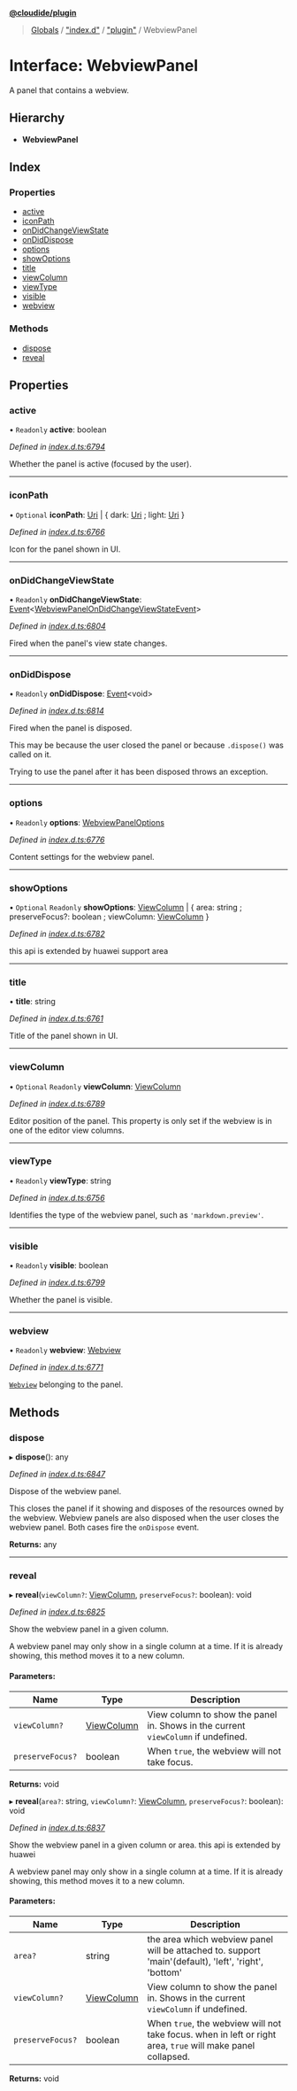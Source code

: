 **[@cloudide/plugin](../README.md)**

> [Globals](../README.md) / ["index.d"](../modules/_index_d_.md) / ["plugin"](../modules/_index_d_._plugin_.md) / WebviewPanel

# Interface: WebviewPanel

A panel that contains a webview.

## Hierarchy

* **WebviewPanel**

## Index

### Properties

* [active](_index_d_._plugin_.webviewpanel.md#active)
* [iconPath](_index_d_._plugin_.webviewpanel.md#iconpath)
* [onDidChangeViewState](_index_d_._plugin_.webviewpanel.md#ondidchangeviewstate)
* [onDidDispose](_index_d_._plugin_.webviewpanel.md#ondiddispose)
* [options](_index_d_._plugin_.webviewpanel.md#options)
* [showOptions](_index_d_._plugin_.webviewpanel.md#showoptions)
* [title](_index_d_._plugin_.webviewpanel.md#title)
* [viewColumn](_index_d_._plugin_.webviewpanel.md#viewcolumn)
* [viewType](_index_d_._plugin_.webviewpanel.md#viewtype)
* [visible](_index_d_._plugin_.webviewpanel.md#visible)
* [webview](_index_d_._plugin_.webviewpanel.md#webview)

### Methods

* [dispose](_index_d_._plugin_.webviewpanel.md#dispose)
* [reveal](_index_d_._plugin_.webviewpanel.md#reveal)

## Properties

### active

• `Readonly` **active**: boolean

*Defined in [index.d.ts:6794](https://github.com/huaweicloud/cloudide-plugin-api/blob/1ab5ef8/index.d.ts#L6794)*

Whether the panel is active (focused by the user).

___

### iconPath

• `Optional` **iconPath**: [Uri](../classes/_index_d_._plugin_.uri.md) \| { dark: [Uri](../classes/_index_d_._plugin_.uri.md) ; light: [Uri](../classes/_index_d_._plugin_.uri.md)  }

*Defined in [index.d.ts:6766](https://github.com/huaweicloud/cloudide-plugin-api/blob/1ab5ef8/index.d.ts#L6766)*

Icon for the panel shown in UI.

___

### onDidChangeViewState

• `Readonly` **onDidChangeViewState**: [Event](_index_d_._plugin_.event.md)\<[WebviewPanelOnDidChangeViewStateEvent](_index_d_._plugin_.webviewpanelondidchangeviewstateevent.md)>

*Defined in [index.d.ts:6804](https://github.com/huaweicloud/cloudide-plugin-api/blob/1ab5ef8/index.d.ts#L6804)*

Fired when the panel's view state changes.

___

### onDidDispose

• `Readonly` **onDidDispose**: [Event](_index_d_._plugin_.event.md)\<void>

*Defined in [index.d.ts:6814](https://github.com/huaweicloud/cloudide-plugin-api/blob/1ab5ef8/index.d.ts#L6814)*

Fired when the panel is disposed.

This may be because the user closed the panel or because `.dispose()` was
called on it.

Trying to use the panel after it has been disposed throws an exception.

___

### options

• `Readonly` **options**: [WebviewPanelOptions](_index_d_._plugin_.webviewpaneloptions.md)

*Defined in [index.d.ts:6776](https://github.com/huaweicloud/cloudide-plugin-api/blob/1ab5ef8/index.d.ts#L6776)*

Content settings for the webview panel.

___

### showOptions

• `Optional` `Readonly` **showOptions**: [ViewColumn](../enums/_index_d_._plugin_.viewcolumn.md) \| { area: string ; preserveFocus?: boolean ; viewColumn: [ViewColumn](../enums/_index_d_._plugin_.viewcolumn.md)  }

*Defined in [index.d.ts:6782](https://github.com/huaweicloud/cloudide-plugin-api/blob/1ab5ef8/index.d.ts#L6782)*

this api is extended by huawei
support area

___

### title

•  **title**: string

*Defined in [index.d.ts:6761](https://github.com/huaweicloud/cloudide-plugin-api/blob/1ab5ef8/index.d.ts#L6761)*

Title of the panel shown in UI.

___

### viewColumn

• `Optional` `Readonly` **viewColumn**: [ViewColumn](../enums/_index_d_._plugin_.viewcolumn.md)

*Defined in [index.d.ts:6789](https://github.com/huaweicloud/cloudide-plugin-api/blob/1ab5ef8/index.d.ts#L6789)*

Editor position of the panel. This property is only set if the webview is in
one of the editor view columns.

___

### viewType

• `Readonly` **viewType**: string

*Defined in [index.d.ts:6756](https://github.com/huaweicloud/cloudide-plugin-api/blob/1ab5ef8/index.d.ts#L6756)*

Identifies the type of the webview panel, such as `'markdown.preview'`.

___

### visible

• `Readonly` **visible**: boolean

*Defined in [index.d.ts:6799](https://github.com/huaweicloud/cloudide-plugin-api/blob/1ab5ef8/index.d.ts#L6799)*

Whether the panel is visible.

___

### webview

• `Readonly` **webview**: [Webview](_index_d_._plugin_.webview.md)

*Defined in [index.d.ts:6771](https://github.com/huaweicloud/cloudide-plugin-api/blob/1ab5ef8/index.d.ts#L6771)*

[`Webview`](#Webview) belonging to the panel.

## Methods

### dispose

▸ **dispose**(): any

*Defined in [index.d.ts:6847](https://github.com/huaweicloud/cloudide-plugin-api/blob/1ab5ef8/index.d.ts#L6847)*

Dispose of the webview panel.

This closes the panel if it showing and disposes of the resources owned by the webview.
Webview panels are also disposed when the user closes the webview panel. Both cases
fire the `onDispose` event.

**Returns:** any

___

### reveal

▸ **reveal**(`viewColumn?`: [ViewColumn](../enums/_index_d_._plugin_.viewcolumn.md), `preserveFocus?`: boolean): void

*Defined in [index.d.ts:6825](https://github.com/huaweicloud/cloudide-plugin-api/blob/1ab5ef8/index.d.ts#L6825)*

Show the webview panel in a given column.

A webview panel may only show in a single column at a time. If it is already showing, this
method moves it to a new column.

#### Parameters:

Name | Type | Description |
------ | ------ | ------ |
`viewColumn?` | [ViewColumn](../enums/_index_d_._plugin_.viewcolumn.md) | View column to show the panel in. Shows in the current `viewColumn` if undefined. |
`preserveFocus?` | boolean | When `true`, the webview will not take focus.  |

**Returns:** void

▸ **reveal**(`area?`: string, `viewColumn?`: [ViewColumn](../enums/_index_d_._plugin_.viewcolumn.md), `preserveFocus?`: boolean): void

*Defined in [index.d.ts:6837](https://github.com/huaweicloud/cloudide-plugin-api/blob/1ab5ef8/index.d.ts#L6837)*

Show the webview panel in a given column or area. this api is extended by huawei

A webview panel may only show in a single column at a time. If it is already showing, this
method moves it to a new column.

#### Parameters:

Name | Type | Description |
------ | ------ | ------ |
`area?` | string | the area which webview panel will be attached to. support 'main'(default), 'left', 'right', 'bottom' |
`viewColumn?` | [ViewColumn](../enums/_index_d_._plugin_.viewcolumn.md) | View column to show the panel in. Shows in the current `viewColumn` if undefined. |
`preserveFocus?` | boolean | When `true`, the webview will not take focus. when in left or right area, `true` will make panel collapsed.  |

**Returns:** void
